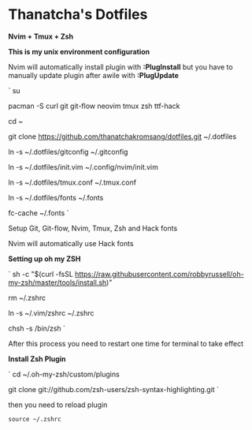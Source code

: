 # Thanatcha's Dotfiles

__Nvim + Tmux + Zsh__

__This is my unix environment configuration__

Nvim will automatically install plugin with __:PlugInstall__ but you have to manually update plugin after awile with __:PlugUpdate__
  
`
  su
  
  pacman -S curl git git-flow neovim tmux zsh ttf-hack
  
  cd ~
  
  git clone https://github.com/thanatchakromsang/dotfiles.git ~/.dotfiles
  
  ln -s ~/.dotfiles/gitconfig ~/.gitconfig
  
  ln -s ~/.dotfiles/init.vim ~/.config/nvim/init.vim

  ln -s ~/.dotfiles/tmux.conf ~/.tmux.conf

  ln -s ~/.dotfiles/fonts ~/.fonts
  
  fc-cache ~/.fonts
`

Setup Git, Git-flow, Nvim, Tmux, Zsh and Hack fonts

Nvim will automatically use Hack fonts

__Setting up oh my ZSH__

`
  sh -c "$(curl -fsSL https://raw.githubusercontent.com/robbyrussell/oh-my-zsh/master/tools/install.sh)"
  
  rm ~/.zshrc
  
  ln -s ~/.vim/zshrc ~/.zshrc
  
  chsh -s /bin/zsh 
`

After this process you need to restart one time for terminal to take effect

__Install Zsh Plugin__

`
  cd ~/.oh-my-zsh/custom/plugins
  
  git clone git://github.com/zsh-users/zsh-syntax-highlighting.git
`

then you need to reload plugin

`
  source ~/.zshrc
`
